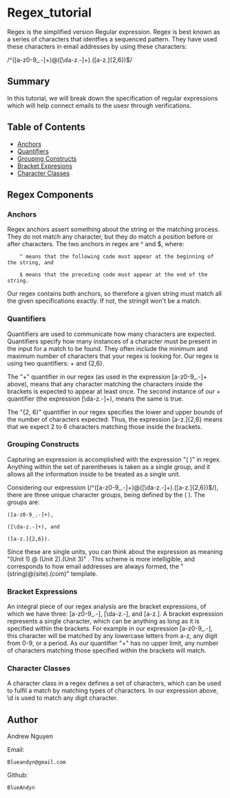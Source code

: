 # Regex_tutorial

Regex is the simplified version Regular expression. Regex is best known as a series of characters that identfies a sequenced pattern. They have used these characters in email addresses by using these  characters:

/^([a-z0-9_.-]+)@([\da-z.-]+).([a-z.]{2,6})$/

## Summary
In this tutorial, we will break down the specification of regular expressions which will help connect emails to the usesr through verifications.

## Table of Contents

- [Anchors](#anchors)
- [Quantifiers](#quantifiers)
- [Grouping Constructs](#grouping_constructs)
- [Bracket Expresions](#bracket_expressions)
- [Character Classes](#character_classes)



## Regex Components

### Anchors

Regex anchors assert something about the string or the matching process. They do not match any character, but they do match a position before or after characters. The two anchors in regex are ^ and $, where:
```
    ^ means that the following code must appear at the beginning of the string, and

    $ means that the preceding code must appear at the end of the string.
```
Our regex contains both anchors, so therefore a given string must match all the given specifications exactly. If not, the stringit won't be a match.

### Quantifiers

Quantifiers are used to communicate how many characters are expected. Quantifiers specify how many instances of a character must be present in the input for a match to be found. They often include the minimum and maximum number of characters that your regex is looking for. Our regex is using two quantifiers: + and {2,6}.

The "+" quantifier in our regex (as used in the expression [a-z0-9_.-]+ above), means that any character matching the characters inside the brackets is expected to appear at least once. The second instance of our + quantifier (the expression [\da-z.-]+), means the same is true.

The "{2, 6}" quantifier in our regex specifies the lower and upper bounds of the number of characters expected. Thus, the expression [a-z.]{2,6} means that we expect 2 to 6 characters matching those inside the brackets.

### Grouping Constructs

Capturing an expression is accomplished with the expression "( )" in regex. Anything within the set of parentheses is taken as a single group, and it allows all the information inside to be treated as a single unit.

Considering our expression (/^([a-z0-9_.-]+)@([\da-z.-]+).([a-z.]{2,6})$/), there are three unique character groups, being defined by the ( ). The groups are:

```
([a-z0-9_.-]+),

([\da-z.-]+), and

([a-z.]{2,6}).
```

Since these are single units, you can think about the expression as meaning "(Unit 1) @ (Unit 2).(Unit 3)" . This scheme is more intelligible, and corresponds to how email addresses are always formed, the "(string)@(site).(com)" template.

### Bracket Expressions

An integral piece of our regex analysis are the bracket expressions, of which we have three: [a-z0-9_.-], [\da-z.-], and [a-z.]. A bracket expression represents a single character, which can be anything as long as it is specified within the brackets. For example in our expression [a-z0-9_.-], this character will be matched by any lowercase letters from a-z, any digit from 0-9, or a period. As our quantifier "+" has no upper limit, any number of characters matching those specified within the brackets will match.

### Character Classes

A character class in a regex defines a set of characters, which can be used to fulfil a match by matching types of characters. In our expression above, \d is used to match any digit character.

## Author 

Andrew Nguyen

Email:
```
Blueandyn@gmail.com
```

Github:
```
BlueAndyn
```